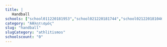```yaml
---
title: |
   Handball
schools: ["school011220181953","school021220181744","school021220181046"]
category: "Αθλητισμός"
slug: "handball"
slugCategory: "athlitismos"
schoolscount: "0"
---
```


